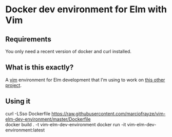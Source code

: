 # Docker dev environment for Elm with Vim

## Requirements
You only need a recent version of docker and curl installed.

## What is this exactly?
A [vim](https://www.vim.org/) environment for Elm development that I'm using to work on [this other project](https://github.com/marciofrayze/meeting-price-counter-elm).

## Using it
curl -LSso Dockerfile https://raw.githubusercontent.com/marciofrayze/vim-elm-dev-environment/master/Dockerfile  
docker build . -t vim-elm-dev-environment 
docker run -it vim-elm-dev-environment:latest  
